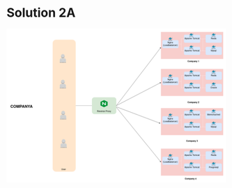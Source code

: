 # Solution 2A
![Solution 2A](https://github.com/dzakwanfalih/code-test/blob/main/Solution2/A/Untitled%20Diagram-Page-3.drawio.png)
